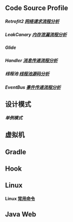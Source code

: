 ## Code Source Profile

##### Retrofit2 [网络请求流程分析](profile/Retrofit2.md)

##### LeakCanary [内存泄漏流程分析](profile/LeakCanary.md)

##### Glide

##### Handler [消息传递流程分析](profile/Handler.md)

##### 线程池 [线程池源码分析](profile/ThreadPool.md)

##### EventBus [事件传递流程分析](profile/EventBus.md)

## 设计模式

##### 单例模式

## 虚拟机

## Gradle

## Hook

## Linux

#### Linux [常用命令](profile/linux_command.md)

## Java Web 
